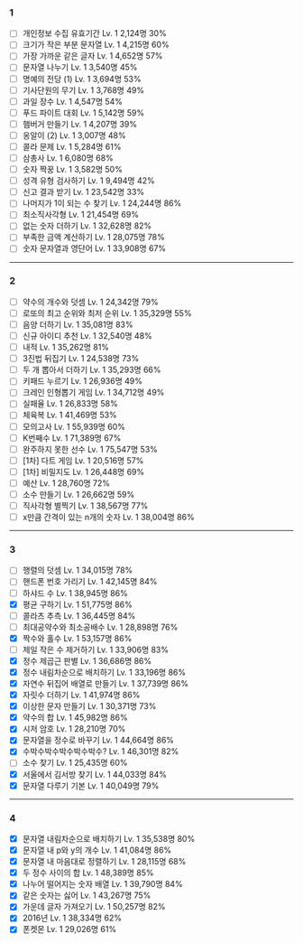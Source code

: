 ### 1

- [ ] 개인정보 수집 유효기간 Lv. 1 2,124명 30%
- [ ] 크기가 작은 부분 문자열 Lv. 1 4,215명 60%
- [ ] 가장 가까운 같은 글자 Lv. 1 4,652명 57%
- [ ] 문자열 나누기 Lv. 1 3,540명 45%
- [ ] 명예의 전당 (1) Lv. 1 3,694명 53%
- [ ] 기사단원의 무기 Lv. 1 3,768명 49%
- [ ] 과일 장수 Lv. 1 4,547명 54%
- [ ] 푸드 파이트 대회 Lv. 1 5,142명 59%
- [ ] 햄버거 만들기 Lv. 1 4,207명 39%
- [ ] 옹알이 (2) Lv. 1 3,007명 48%
- [ ] 콜라 문제 Lv. 1 5,284명 61%
- [ ] 삼총사 Lv. 1 6,080명 68%
- [ ] 숫자 짝꿍 Lv. 1 3,582명 50%
- [ ] 성격 유형 검사하기 Lv. 1 9,494명 42%
- [ ] 신고 결과 받기 Lv. 1 23,542명 33%
- [ ] 나머지가 1이 되는 수 찾기 Lv. 1 24,244명 86%
- [ ] 최소직사각형 Lv. 1 21,454명 69%
- [ ] 없는 숫자 더하기 Lv. 1 32,628명 82%
- [ ] 부족한 금액 계산하기 Lv. 1 28,075명 78%
- [ ] 숫자 문자열과 영단어 Lv. 1 33,908명 67%

---

### 2

- [ ] 약수의 개수와 덧셈 Lv. 1 24,342명 79%
- [ ] 로또의 최고 순위와 최저 순위 Lv. 1 35,329명 55%
- [ ] 음양 더하기 Lv. 1 35,081명 83%
- [ ] 신규 아이디 추천 Lv. 1 32,540명 48%
- [ ] 내적 Lv. 1 35,262명 81%
- [ ] 3진법 뒤집기 Lv. 1 24,538명 73%
- [ ] 두 개 뽑아서 더하기 Lv. 1 35,293명 66%
- [ ] 키패드 누르기 Lv. 1 26,936명 49%
- [ ] 크레인 인형뽑기 게임 Lv. 1 34,712명 49%
- [ ] 실패율 Lv. 1 26,833명 58%
- [ ] 체육복 Lv. 1 41,469명 53%
- [ ] 모의고사 Lv. 1 55,939명 60%
- [ ] K번째수 Lv. 1 71,389명 67%
- [ ] 완주하지 못한 선수 Lv. 1 75,547명 53%
- [ ] [1차] 다트 게임 Lv. 1 20,516명 57%
- [ ] [1차] 비밀지도 Lv. 1 26,448명 69%
- [ ] 예산 Lv. 1 28,760명 72%
- [ ] 소수 만들기 Lv. 1 26,662명 59%
- [ ] 직사각형 별찍기 Lv. 1 38,567명 77%
- [ ] x만큼 간격이 있는 n개의 숫자 Lv. 1 38,004명 86%

---

### 3

- [ ] 행렬의 덧셈 Lv. 1 34,015명 78%
- [ ] 핸드폰 번호 가리기 Lv. 1 42,145명 84%
- [ ] 하샤드 수 Lv. 1 38,945명 86%
- [x] 평균 구하기 Lv. 1 51,775명 86%
- [ ] 콜라츠 추측 Lv. 1 36,445명 84%
- [ ] 최대공약수와 최소공배수 Lv. 1 28,898명 76%
- [x] 짝수와 홀수 Lv. 1 53,157명 86%
- [ ] 제일 작은 수 제거하기 Lv. 1 33,906명 83%
- [x] 정수 제곱근 판별 Lv. 1 36,686명 86%
- [x] 정수 내림차순으로 배치하기 Lv. 1 33,196명 86%
- [x] 자연수 뒤집어 배열로 만들기 Lv. 1 37,739명 86%
- [x] 자릿수 더하기 Lv. 1 41,974명 86%
- [x] 이상한 문자 만들기 Lv. 1 30,371명 73%
- [x] 약수의 합 Lv. 1 45,982명 86%
- [x] 시저 암호 Lv. 1 28,210명 70%
- [x] 문자열을 정수로 바꾸기 Lv. 1 44,664명 86%
- [x] 수박수박수박수박수박수? Lv. 1 46,301명 82%
- [ ] 소수 찾기 Lv. 1 25,435명 60%
- [x] 서울에서 김서방 찾기 Lv. 1 44,033명 84%
- [x] 문자열 다루기 기본 Lv. 1 40,049명 79%

---

### 4

- [x] 문자열 내림차순으로 배치하기 Lv. 1 35,538명 80%
- [x] 문자열 내 p와 y의 개수 Lv. 1 41,084명 86%
- [x] 문자열 내 마음대로 정렬하기 Lv. 1 28,115명 68%
- [x] 두 정수 사이의 합 Lv. 1 48,389명 85%
- [x] 나누어 떨어지는 숫자 배열 Lv. 1 39,790명 84%
- [x] 같은 숫자는 싫어 Lv. 1 43,267명 75%
- [x] 가운데 글자 가져오기 Lv. 1 50,257명 82%
- [x] 2016년 Lv. 1 38,334명 62%
- [x] 폰켓몬 Lv. 1 29,026명 61%
